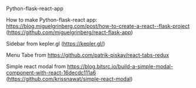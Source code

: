 Python-flask-react-app

How to make Python-flask-react app: https://blog.miguelgrinberg.com/post/how-to-create-a-react--flask-project (https://github.com/miguelgrinberg/react-flask-app)

Sidebar from kepler.gl (https://kepler.gl/)

Menu Tabe from https://github.com/patrik-piskay/react-tabs-redux

Simple react modal from https://blog.bitsrc.io/build-a-simple-modal-component-with-react-16decdc111a6 (https://github.com/krissnawat/simple-react-modal)
